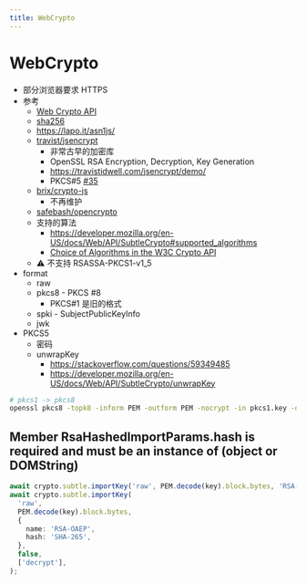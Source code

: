 ```yaml
---
title: WebCrypto
---
```


# WebCrypto

- 部分浏览器要求 HTTPS
- 参考
  - [Web Crypto API](https://developer.mozilla.org/en-US/docs/Web/API/Web_Crypto_API)
  - [sha256](https://gist.github.com/GaspardP/fffdd54f563f67be8944)
  - https://lapo.it/asn1js/
  - [travist/jsencrypt](https://github.com/travist/jsencrypt)
    - 非常古早的加密库
    - OpenSSL RSA Encryption, Decryption, Key Generation
    - https://travistidwell.com/jsencrypt/demo/
    - PKCS#5 [#35](https://github.com/travist/jsencrypt/issues/35)
  - [brix/crypto-js](https://github.com/brix/crypto-js)
    - 不再维护
  - [safebash/opencrypto](https://github.com/safebash/opencrypto)
  - 支持的算法
    - https://developer.mozilla.org/en-US/docs/Web/API/SubtleCrypto#supported_algorithms
    - [Choice of Algorithms in the W3C Crypto API](https://cryptosense.com/blog/choice-of-algorithms-in-the-w3c-crypto-api)
  - ⚠️ 不支持 RSASSA-PKCS1-v1_5
- format
  - raw
  - pkcs8 - PKCS #8
    - PKCS#1 是旧的格式
  - spki - SubjectPublicKeyInfo
  - jwk
- PKCS5
  - 密码
  - unwrapKey
    - https://stackoverflow.com/questions/59349485
    - https://developer.mozilla.org/en-US/docs/Web/API/SubtleCrypto/unwrapKey

```bash
# pkcs1 -> pkcs8
openssl pkcs8 -topk8 -inform PEM -outform PEM -nocrypt -in pkcs1.key -out pkcs8.key
```

## Member RsaHashedImportParams.hash is required and must be an instance of (object or DOMString)

```ts
await crypto.subtle.importKey('raw', PEM.decode(key).block.bytes, 'RSA-OAEP', false, ['decrypt']);
await crypto.subtle.importKey(
  'raw',
  PEM.decode(key).block.bytes,
  {
    name: 'RSA-OAEP',
    hash: 'SHA-265',
  },
  false,
  ['decrypt'],
);
```

